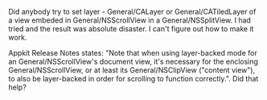 Did anybody try to set layer - General/CALayer or General/CATiledLayer of a view embeded in General/NSScrollView in a General/NSSplitView. I had tried and the result was absolute disaster. I can't figure out how to make it work.

Appkit Release Notes states:
"Note that when using layer-backed mode for an General/NSScrollView's document view, it's necessary for the enclosing General/NSScrollView, or at least its General/NSClipView ("content view"), to also be layer-backed in order for scrolling to function correctly.". Did that help?